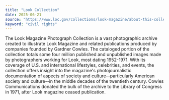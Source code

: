 ```yaml
---
title: "Look Collection"
date: 2025-06-21
source: "https://www.loc.gov/collections/look-magazine/about-this-collection/"
keyword: "civil rights"
---
```


The Look Magazine Photograph Collection is a vast photographic archive created to illustrate Look Magazine and related publications produced by companies founded by Gardner Cowles. The cataloged portion of the collection totals some four million published and unpublished images made by photographers working for Look, most dating 1952-1971. With its coverage of U.S. and international lifestyles, celebrities, and events, the collection offers insight into the magazine's photojournalistic documentation of aspects of society and culture--particularly American society and culture--in the middle decades of the twentieth century. Cowles Communications donated the bulk of the archive to the Library of Congress in 1971, after Look magazine ceased publication.

